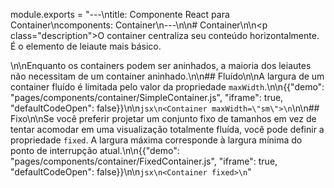 module.exports = "---\ntitle: Componente React para Container\ncomponents: Container\n---\n\n# Container\n\n<p class=\"description\">O container centraliza seu conteúdo horizontalmente. É o elemento de leiaute mais básico.</p>\n\nEnquanto os containers podem ser aninhados, a maioria dos leiautes não necessitam de um container aninhado.\n\n## Fluído\n\nA largura de um container fluído é limitada pelo valor da propriedade `maxWidth`.\n\n{{\"demo\": \"pages/components/container/SimpleContainer.js\", \"iframe\": true, \"defaultCodeOpen\": false}}\n\n```jsx\n<Container maxWidth=\"sm\">\n```\n\n## Fixo\n\nSe você preferir projetar um conjunto fixo de tamanhos em vez de tentar acomodar em uma visualização totalmente fluída, você pode definir a propriedade `fixed`. A largura máxima corresponde à largura mínima do ponto de interrupção atual.\n\n{{\"demo\": \"pages/components/container/FixedContainer.js\", \"iframe\": true, \"defaultCodeOpen\": false}}\n\n```jsx\n<Container fixed>\n```"